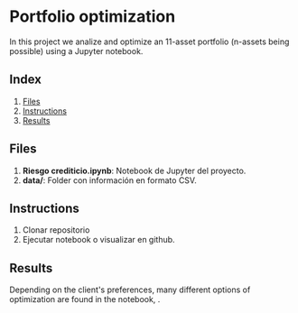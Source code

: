 # Portfolio optimization

In this project we analize and optimize an 11-asset portfolio (n-assets being possible) using a Jupyter notebook. 


## Index
1. [Files](#files)
2. [Instructions](#instructions)
3. [Results](#results)


## Files <a name="files"></a>
1. **Riesgo crediticio.ipynb**: Notebook de Jupyter del proyecto. </br>
2. **data/**: Folder con información en formato CSV.</br>


## Instructions <a name="instructions"></a>
1. Clonar repositorio
2. Ejecutar notebook o visualizar en github.
 

## Results <a name="results"></a>
Depending on the client's preferences, many different options of optimization are found in the notebook, .